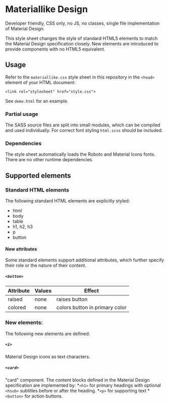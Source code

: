 # Materiallike Design

Developer friendly, CSS only, no JS, no classes, single file implementation of Material Design.

This style sheet changes the style of standard HTML5 elements to match the Material Design specification closely.
New elements are introduced to provide components with no HTML5 equivalent.

## Usage

Refer to the `materiallike.css` style sheet in this repository in the `<head>` element of your HTML document:

```
<link rel="stylesheet" href="style.css">
```

See `demo.html` for an example.

### Partial usage

The SASS source files are split into small modules, which can be compiled and used individually.
For correct font styling `html.scss` should be included.

### Dependencies

The style sheet automatically loads the Roboto and Material Icons fonts. There are no other runtime dependencies.

## Supported elements

### Standard HTML elements

The following standard HTML elements are explicitly styled:

* html  
* body
* table
* h1, h2, h3
* p
* button

#### New attributes

Some standard elements support additional attributes, which further specify their role or the nature of their content.

##### `<button>`

| Attribute | Values | Effect |
| --- | --- | --- |
| raised | none | raises button |
| colored | none | colors button in primary color |

### New elements:

The following new elements are defined:

##### `<i>`
Material Design icons as text characters.

##### `<card>`
"card" component. The content blocks defined in the Material Design specification are implemented by:
*`<h1>` for primary headings with optional `<hsub>` subtitles before or after the heading.
*`<p>` for supporting text
*`<button>` for action buttons.
